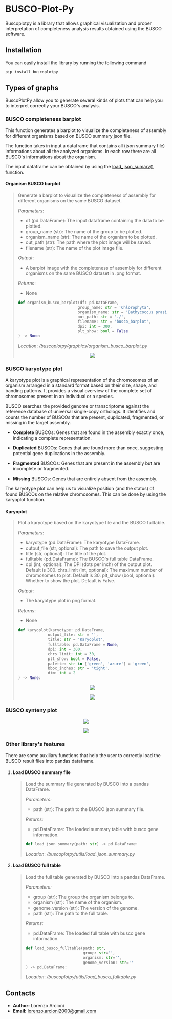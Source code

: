 # BUSCO-Plot-Py

Buscoplotpy is a library that allows graphical visualization and proper interpretation of completeness analysis results obtained using the BUSCO software.

## Installation

You can easily install the library by running the following command

```bash
pip install buscoplotpy
```

## Types of graphs

BuscoPlotPy allow you to generate several kinds of plots that can help you to interpret correctly your BUSCO's analysis.

### BUSCO completeness barplot

This function generates a barplot to visualize the completeness of assembly for different organisms based on BUSCO summary json file.

The function takes in input a dataframe that contains all (json summary file) informations about all the analyzed organisms. In each row there are all BUSCO's informations about the organism.

The input dataframe can be obtained by using the [load_json_sumary()](#load-busco-summary-file) function.

#### Organism BUSCO barplot
>Generate a barplot to visualize the completeness of assembly for different organisms on the same BUSCO dataset.
>
>    *Parameters*:
>
>    - df (pd.DataFrame): The input dataframe containing the data to be plotted.
>    - group_name (str): The name of the group to be plotted.
>    - organism_name (str): The name of the organism to be plotted.
>    - out_path (str): The path where the plot image will be saved.
>    - filename (str): The name of the plot image file.
>
>    *Output*:
>
>    - A barplot image with the completeness of assembly for different organisms on the same BUSCO dataset in .png format.
>
>    *Returns*:
>    - None
>```python
>def organism_busco_barplot(df: pd.DataFrame,
>                           group_name: str = 'Chlorophyta',
>                           organism_name: str = 'Bathycoccus prasinos',
>                           out_path: str = './', 
>                           filename: str = 'busco_barplot',
>                           dpi: int = 300,
>                           plt_show: bool = False
>) -> None:
>```
>
>*Location*: */buscoplotpy/graphics/organism_busco_barplot.py*
><p align="center">
><img src="./images/BUSCO_barplot_completeness.png">
></p>


### BUSCO karyotype plot

A karyotype plot is a graphical representation of the chromosomes of an organism arranged in a standard format based on their size, shape, and banding patterns. It provides a visual overview of the complete set of chromosomes present in an individual or a species.

BUSCO searches the provided genome or transcriptome against the reference database of universal single-copy orthologs. It identifies and counts the number of BUSCOs that are present, duplicated, fragmented, or missing in the target assembly.

- **Complete** BUSCOs: Genes that are found in the assembly exactly once, indicating a complete representation.

- **Duplicated** BUSCOs: Genes that are found more than once, suggesting potential gene duplications in the assembly.

- **Fragmented** BUSCOs: Genes that are present in the assembly but are incomplete or fragmented.

- **Missing** BUSCOs: Genes that are entirely absent from the assembly.

The karyotype plot can help us to visualize position (and the status) of found BUSCOs on the relative chromosomes. This can be done by using the karyoplot function.

#### Karyoplot
>Plot a karyotype based on the karyotype file and the BUSCO fulltable.
>
>    *Parameters*:
>
>    - karyotype (pd.DataFrame): The karyotype DataFrame.
>    - output_file (str, optional): The path to save the output plot.
>    - title (str, optional): The title of the plot.
>    - fulltable (pd.DataFrame): The BUSCO's full table DataFrame.
>    - dpi (int, optional): The DPI (dots per inch) of the output plot. Default is 300.
>        chrs_limit (int, optional): The maximum number of chromosomes to plot. Default is 30.
>        plt_show (bool, optional): Whether to show the plot. Default is False.
>
>    *Output*:
>
>    - The karyotype plot in png format.
>
>    *Returns*:
>
>    - None
>```python
>def karyoplot(karyotype: pd.DataFrame, 
>              output_file: str = '', 
>              title: str = 'Karyoplot', 
>              fulltable: pd.DataFrame = None, 
>              dpi: int = 300, 
>              chrs_limit: int = 30, 
>              plt_show: bool = False,
>              palette: str in ['green', 'azure'] = 'green',
>              bbox_inches: str = 'tight',
>              dim: int = 2
>) -> None:
>```
>
><p align="center">
><img src="./images/karyoplot1.png">
></p>
>
><p align="center">
><img src="./images/karyoplot2.png">
></p>

### BUSCO synteny plot

<p align="center">
<img src="./images/synteny.png">
</p>

<p align="center">
<img src="./images/Vsynteny.png">
</p>

### Other library's features

There are some auxiliary functions that help the user to correctly load the BUSCO result files into pandas dataframe.

1) #### Load BUSCO summary file
    >Load the summary file generated by BUSCO into a pandas DataFrame.
    > 
    >*Parameters:*
    > - path (str): The path to the BUSCO json summary file.
    >     
    >*Returns:*
    > - pd.DataFrame: The loaded summary table with busco gene information.
    >```python
    >def load_json_summary(path: str) -> pd.DataFrame:
    >```
    >*Location*: */buscoplotpy/utils/load_json_summary.py*

2) #### Load BUSCO full table
    >Load the full table generated by BUSCO into a pandas DataFrame.
    >
    >*Parameters:*
    >
    >- group (str): The group the organism belongs to.
    >- organism (str): The name of the organism.
    >- genome_version (str): The version of the genome.
    >- path (str): The path to the full table.
    >    
    >*Returns:*
    >
    >- pd.DataFrame: The loaded full table with busco gene information.
    >
    >
    >
    >```python
    >def load_busco_fulltable(path: str, 
    >                          group: str='', 
    >                          organism: str='', 
    >                          genome_version: str=''
    >) -> pd.DataFrame:
    >```
    >*Location*: */buscoplotpy/utils/load_busco_fulltable.py*


## Contacts
- **Author:** Lorenzo Arcioni
- **Email:** lorenzo.arcioni2000@gmail.com
